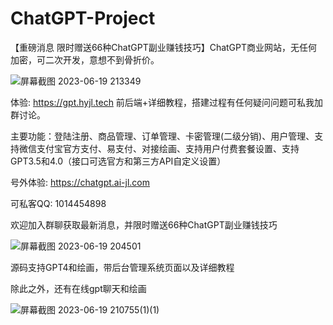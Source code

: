 # ChatGPT-Project
【重磅消息 限时赠送66种ChatGPT副业赚钱技巧】ChatGPT商业网站，无任何加密，可二次开发，意想不到骨折价。

![屏幕截图 2023-06-19 213349](https://github.com/ahaiyun/ChatGPT-Project/assets/105539354/f8122d48-d222-4152-b5ed-b6c6ecf6f9d2)

体验: https://gpt.hyjl.tech  前后端+详细教程，搭建过程有任何疑问问题可私我加群讨论。

主要功能：登陆注册、商品管理、订单管理、卡密管理(二级分销)、用户管理、支持微信支付宝官方支付、易支付、对接绘画、支持用户付费套餐设置、支持GPT3.5和4.0（接口可选官方和第三方API自定义设置）

号外体验: https://chatgpt.ai-jl.com

可私客QQ: 1014454898

欢迎加入群聊获取最新消息，并限时赠送66种ChatGPT副业赚钱技巧

 ![屏幕截图 2023-06-19 204501](https://github.com/ahaiyun/ChatGPT-Project/assets/105539354/905341d1-28e2-45c6-8e95-ebe4a5dc4152)

源码支持GPT4和绘画，带后台管理系统页面以及详细教程

除此之外，还有在线gpt聊天和绘画

![屏幕截图 2023-06-19 210755(1)(1)](https://github.com/ahaiyun/ChatGPT-Project/assets/105539354/8ea4c13c-fedd-4177-b3e0-bd5120932cf4)



